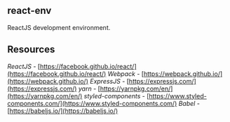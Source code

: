 ## react-env

ReactJS development environment.

## Resources

_ReactJS_ - [https://facebook.github.io/react/](https://facebook.github.io/react/)
_Webpack_ - [https://webpack.github.io/](https://webpack.github.io/)
_ExpressJS_ - [https://expressjs.com/](https://expressjs.com/)
_yarn_ - [https://yarnpkg.com/en/](https://yarnpkg.com/en/)
_styled-components_ - [https://www.styled-components.com/](https://www.styled-components.com/)
_Babel_ - [https://babeljs.io/](https://babeljs.io/)

